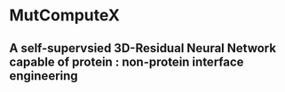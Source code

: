 # MutComputeX
## A self-supervsied 3D-Residual Neural Network capable of protein : non-protein interface engineering
